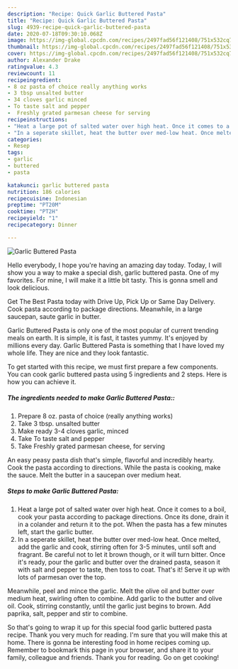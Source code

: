 ```yaml
---
description: "Recipe: Quick Garlic Buttered Pasta"
title: "Recipe: Quick Garlic Buttered Pasta"
slug: 4939-recipe-quick-garlic-buttered-pasta
date: 2020-07-18T09:30:10.068Z
image: https://img-global.cpcdn.com/recipes/2497fad56f121408/751x532cq70/garlic-buttered-pasta-recipe-main-photo.jpg
thumbnail: https://img-global.cpcdn.com/recipes/2497fad56f121408/751x532cq70/garlic-buttered-pasta-recipe-main-photo.jpg
cover: https://img-global.cpcdn.com/recipes/2497fad56f121408/751x532cq70/garlic-buttered-pasta-recipe-main-photo.jpg
author: Alexander Drake
ratingvalue: 4.3
reviewcount: 11
recipeingredient:
- 8 oz pasta of choice really anything works
- 3 tbsp unsalted butter
- 34 cloves garlic minced
- To taste salt and pepper
-  Freshly grated parmesan cheese for serving
recipeinstructions:
- "Heat a large pot of salted water over high heat. Once it comes to a boil, cook your pasta according to package directions. Once its done, drain it in a colander and return it to the pot. When the pasta has a few minutes left, start the garlic butter."
- "In a seperate skillet, heat the butter over med-low heat. Once melted, add the garlic and cook, stirring often for 3-5 minutes, until soft and fragrant. Be careful not to let it brown though, or it will turn bitter. Once it&#39;s ready, pour the garlic and butter over the drained pasta, season it with salt and pepper to taste, then toss to coat. That&#39;s it! Serve it up with lots of parmesan over the top."
categories:
- Resep
tags:
- garlic
- buttered
- pasta

katakunci: garlic buttered pasta
nutrition: 186 calories
recipecuisine: Indonesian
preptime: "PT20M"
cooktime: "PT2H"
recipeyield: "1"
recipecategory: Dinner

---
```



![Garlic Buttered Pasta](https://img-global.cpcdn.com/recipes/2497fad56f121408/751x532cq70/garlic-buttered-pasta-recipe-main-photo.jpg)

Hello everybody, I hope you're having an amazing day today. Today, I will show you a way to make a special dish, garlic buttered pasta. One of my favorites. For mine, I will make it a little bit tasty. This is gonna smell and look delicious.

Get The Best Pasta today with Drive Up, Pick Up or Same Day Delivery. Cook pasta according to package directions. Meanwhile, in a large saucepan, saute garlic in butter.

Garlic Buttered Pasta is only one of the most popular of current trending meals on earth. It is simple, it is fast, it tastes yummy. It's enjoyed by millions every day. Garlic Buttered Pasta is something that I have loved my whole life. They are nice and they look fantastic.


To get started with this recipe, we must first prepare a few components. You can cook garlic buttered pasta using 5 ingredients and 2 steps. Here is how you can achieve it.

##### The ingredients needed to make Garlic Buttered Pasta::

1. Prepare 8 oz. pasta of choice (really anything works)
1. Take 3 tbsp. unsalted butter
1. Make ready 3-4 cloves garlic, minced
1. Take To taste salt and pepper
1. Take  Freshly grated parmesan cheese, for serving


An easy peasy pasta dish that&#39;s simple, flavorful and incredibly hearty. Cook the pasta according to directions. While the pasta is cooking, make the sauce. Melt the butter in a saucepan over medium heat. 

##### Steps to make Garlic Buttered Pasta:

1. Heat a large pot of salted water over high heat. Once it comes to a boil, cook your pasta according to package directions. Once its done, drain it in a colander and return it to the pot. When the pasta has a few minutes left, start the garlic butter.
1. In a seperate skillet, heat the butter over med-low heat. Once melted, add the garlic and cook, stirring often for 3-5 minutes, until soft and fragrant. Be careful not to let it brown though, or it will turn bitter. Once it&#39;s ready, pour the garlic and butter over the drained pasta, season it with salt and pepper to taste, then toss to coat. That&#39;s it! Serve it up with lots of parmesan over the top.


Meanwhile, peel and mince the garlic. Melt the olive oil and butter over medium heat, swirling often to combine. Add garlic to the butter and olive oil. Cook, stirring constantly, until the garlic just begins to brown. Add paprika, salt, pepper and stir to combine. 

So that's going to wrap it up for this special food garlic buttered pasta recipe. Thank you very much for reading. I'm sure that you will make this at home. There is gonna be interesting food in home recipes coming up. Remember to bookmark this page in your browser, and share it to your family, colleague and friends. Thank you for reading. Go on get cooking!
